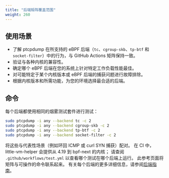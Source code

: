 ```yaml
---
title: "后端矩阵覆盖范围"
weight: 260
---
```


## 使用场景

- 了解 ptcpdump 在所支持的 eBPF 后端（`tc`、`cgroup-skb`、`tp-btf` 和 `socket-filter`）中的行为，与 GitHub Actions 矩阵保持一致。
- 验证与各种内核的兼容性。
- 确定哪个 eBPF 后端在您的系统上针对特定工作负载性能最佳。
- 对可能特定于某个内核版本或 eBPF 后端的捕获问题进行故障排除。
- 根据内核版本和所需功能，为您的环境选择最合适的后端。

## 命令

每个后端都使用相同的烟雾测试套件进行测试：

```bash
sudo ptcpdump -i any --backend tc -c 2
sudo ptcpdump -i any --backend cgroup-skb -c 2
sudo ptcpdump -i any --backend tp-btf -c 2
sudo ptcpdump -i any --backend socket-filter -c 2
```

将这些与代表性场景（例如环回 ICMP 或 curl SYN 捕获）配对。
在 CI 中，little-vm-helper 会提供从 4.19 到 bpf-next 的内核；
请查阅 `.github/workflows/test.yml` 以查看哪个测试在哪个后端上运行。
此参考页面将矩阵与可操作的命令联系起来。
有关每个后端的更多详细信息，请参阅[后端指南](../backends/)。
